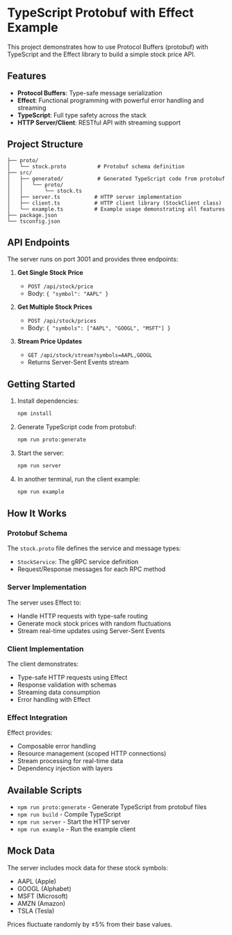 # TypeScript Protobuf with Effect Example

This project demonstrates how to use Protocol Buffers (protobuf) with TypeScript and the Effect library to build a simple stock price API.

## Features

- **Protocol Buffers**: Type-safe message serialization
- **Effect**: Functional programming with powerful error handling and streaming
- **TypeScript**: Full type safety across the stack
- **HTTP Server/Client**: RESTful API with streaming support

## Project Structure

```
├── proto/
│   └── stock.proto          # Protobuf schema definition
├── src/
│   ├── generated/           # Generated TypeScript code from protobuf
│   │   └── proto/
│   │       └── stock.ts
│   ├── server.ts           # HTTP server implementation
│   ├── client.ts           # HTTP client library (StockClient class)
│   └── example.ts          # Example usage demonstrating all features
├── package.json
└── tsconfig.json
```

## API Endpoints

The server runs on port 3001 and provides three endpoints:

1. **Get Single Stock Price**
   - `POST /api/stock/price`
   - Body: `{ "symbol": "AAPL" }`

2. **Get Multiple Stock Prices**
   - `POST /api/stock/prices`
   - Body: `{ "symbols": ["AAPL", "GOOGL", "MSFT"] }`

3. **Stream Price Updates**
   - `GET /api/stock/stream?symbols=AAPL,GOOGL`
   - Returns Server-Sent Events stream

## Getting Started

1. Install dependencies:
   ```bash
   npm install
   ```

2. Generate TypeScript code from protobuf:
   ```bash
   npm run proto:generate
   ```

3. Start the server:
   ```bash
   npm run server
   ```

4. In another terminal, run the client example:
   ```bash
   npm run example
   ```

## How It Works

### Protobuf Schema

The `stock.proto` file defines the service and message types:
- `StockService`: The gRPC service definition
- Request/Response messages for each RPC method

### Server Implementation

The server uses Effect to:
- Handle HTTP requests with type-safe routing
- Generate mock stock prices with random fluctuations
- Stream real-time updates using Server-Sent Events

### Client Implementation

The client demonstrates:
- Type-safe HTTP requests using Effect
- Response validation with schemas
- Streaming data consumption
- Error handling with Effect

### Effect Integration

Effect provides:
- Composable error handling
- Resource management (scoped HTTP connections)
- Stream processing for real-time data
- Dependency injection with layers

## Available Scripts

- `npm run proto:generate` - Generate TypeScript from protobuf files
- `npm run build` - Compile TypeScript
- `npm run server` - Start the HTTP server
- `npm run example` - Run the example client

## Mock Data

The server includes mock data for these stock symbols:
- AAPL (Apple)
- GOOGL (Alphabet)
- MSFT (Microsoft)
- AMZN (Amazon)
- TSLA (Tesla)

Prices fluctuate randomly by ±5% from their base values.